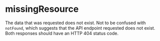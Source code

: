# missingResource
The data that was requested does not exist. Not to be confused with `notFound`, which suggests that the API endpoint requested does not exist. Both responses should have an HTTP 404 status code.